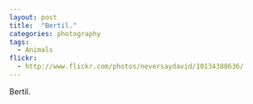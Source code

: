 ```yaml
---
layout: post
title:  "Bertil."
categories: photography
tags:
  - Animals
flickr: 
  - http://www.flickr.com/photos/neversaydavid/10134388636/
---
```


Bertil.
